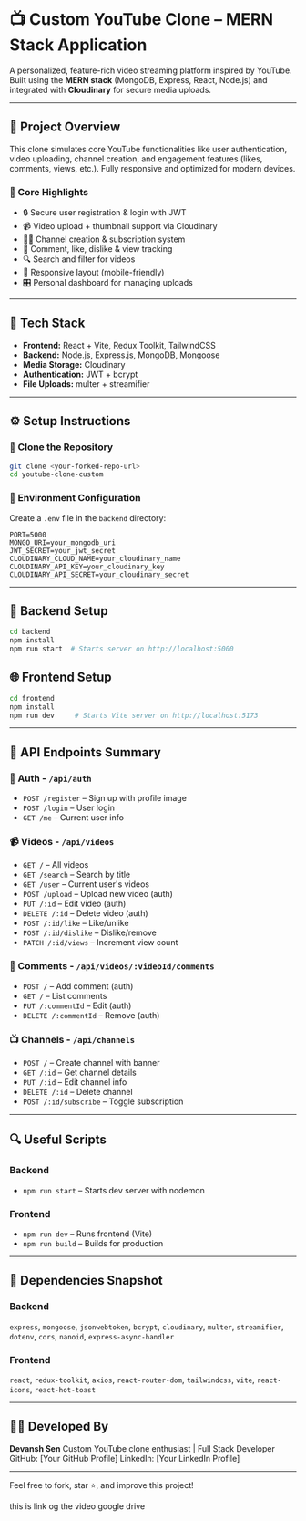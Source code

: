 # 📺 Custom YouTube Clone – MERN Stack Application

A personalized, feature-rich video streaming platform inspired by YouTube. Built using the **MERN stack** (MongoDB, Express, React, Node.js) and integrated with **Cloudinary** for secure media uploads.

---

## 🚀 Project Overview

This clone simulates core YouTube functionalities like user authentication, video uploading, channel creation, and engagement features (likes, comments, views, etc.). Fully responsive and optimized for modern devices.

### 🎯 Core Highlights

* 🔒 Secure user registration & login with JWT
* 📹 Video upload + thumbnail support via Cloudinary
* 🧑‍💼 Channel creation & subscription system
* 💬 Comment, like, dislike & view tracking
* 🔍 Search and filter for videos
* 📱 Responsive layout (mobile-friendly)
* 🎛 Personal dashboard for managing uploads

---

## 🧰 Tech Stack

* **Frontend:** React + Vite, Redux Toolkit, TailwindCSS
* **Backend:** Node.js, Express.js, MongoDB, Mongoose
* **Media Storage:** Cloudinary
* **Authentication:** JWT + bcrypt
* **File Uploads:** multer + streamifier

---

## ⚙️ Setup Instructions

### 📁 Clone the Repository

```bash
git clone <your-forked-repo-url>
cd youtube-clone-custom
```

### 📌 Environment Configuration

Create a `.env` file in the `backend` directory:

```
PORT=5000
MONGO_URI=your_mongodb_uri
JWT_SECRET=your_jwt_secret
CLOUDINARY_CLOUD_NAME=your_cloudinary_name
CLOUDINARY_API_KEY=your_cloudinary_key
CLOUDINARY_API_SECRET=your_cloudinary_secret
```

---

## 🔧 Backend Setup

```bash
cd backend
npm install
npm run start  # Starts server on http://localhost:5000
```

## 🌐 Frontend Setup

```bash
cd frontend
npm install
npm run dev     # Starts Vite server on http://localhost:5173
```

---

## 🧪 API Endpoints Summary

### 🔐 Auth - `/api/auth`

* `POST /register` – Sign up with profile image
* `POST /login` – User login
* `GET /me` – Current user info

### 📹 Videos - `/api/videos`

* `GET /` – All videos
* `GET /search` – Search by title
* `GET /user` – Current user's videos
* `POST /upload` – Upload new video (auth)
* `PUT /:id` – Edit video (auth)
* `DELETE /:id` – Delete video (auth)
* `POST /:id/like` – Like/unlike
* `POST /:id/dislike` – Dislike/remove
* `PATCH /:id/views` – Increment view count

### 💬 Comments - `/api/videos/:videoId/comments`

* `POST /` – Add comment (auth)
* `GET /` – List comments
* `PUT /:commentId` – Edit (auth)
* `DELETE /:commentId` – Remove (auth)

### 📺 Channels - `/api/channels`

* `POST /` – Create channel with banner
* `GET /:id` – Get channel details
* `PUT /:id` – Edit channel info
* `DELETE /:id` – Delete channel
* `POST /:id/subscribe` – Toggle subscription

---

## 🔍 Useful Scripts

### Backend

* `npm run start` – Starts dev server with nodemon

### Frontend

* `npm run dev` – Runs frontend (Vite)
* `npm run build` – Builds for production

---

## 🧱 Dependencies Snapshot

### Backend

`express`, `mongoose`, `jsonwebtoken`, `bcrypt`, `cloudinary`, `multer`, `streamifier`, `dotenv`, `cors`, `nanoid`, `express-async-handler`

### Frontend

`react`, `redux-toolkit`, `axios`, `react-router-dom`, `tailwindcss`, `vite`, `react-icons`, `react-hot-toast`

---

## 👨‍💻 Developed By

**Devansh Sen**
Custom YouTube clone enthusiast | Full Stack Developer
GitHub: \[Your GitHub Profile]
LinkedIn: \[Your LinkedIn Profile]

---

Feel free to fork, star ⭐, and improve this project!



this is link og the video google drive<!-- https://drive.google.com/file/d/1646gxyea058IOCppIyxLePK6qtlmDXYJ/view?usp=sharing -->